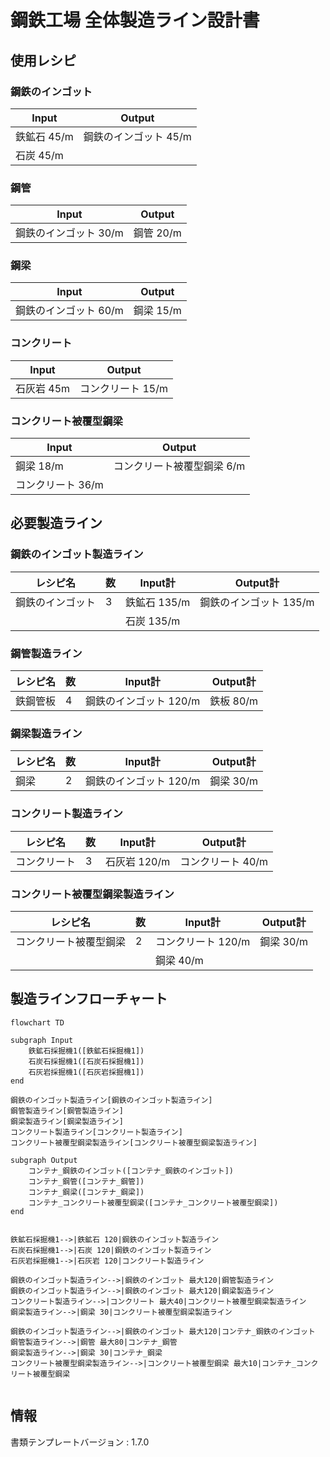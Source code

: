 # 鋼鉄工場 全体製造ライン設計書

## 使用レシピ
### 鋼鉄のインゴット
|Input|Output|
|---|---|
|鉄鉱石 45/m|鋼鉄のインゴット 45/m|
|石炭 45/m||
### 鋼管
|Input|Output|
|---|---|
|鋼鉄のインゴット 30/m|鋼管 20/m|
### 鋼梁
|Input|Output|
|---|---|
|鋼鉄のインゴット 60/m|鋼梁 15/m|
### コンクリート
|Input|Output|
|---|---|
|石灰岩 45m|コンクリート 15/m|
### コンクリート被覆型鋼梁
|Input|Output|
|---|---|
|鋼梁 18/m|コンクリート被覆型鋼梁 6/m|
|コンクリート 36/m||

## 必要製造ライン
### 鋼鉄のインゴット製造ライン
|レシピ名|数|Input計|Output計|
|---|---|---|---|
|鋼鉄のインゴット|3|鉄鉱石 135/m|鋼鉄のインゴット 135/m|
|||石炭 135/m||
### 鋼管製造ライン
|レシピ名|数|Input計|Output計|
|---|---|---|---|
|鉄鋼管板|4|鋼鉄のインゴット 120/m|鉄板 80/m|
### 鋼梁製造ライン
|レシピ名|数|Input計|Output計|
|---|---|---|---|
|鋼梁|2|鋼鉄のインゴット 120/m|鋼梁 30/m|
### コンクリート製造ライン
|レシピ名|数|Input計|Output計|
|---|---|---|---|
|コンクリート|3|石灰岩 120/m|コンクリート 40/m|
### コンクリート被覆型鋼梁製造ライン
|レシピ名|数|Input計|Output計|
|---|---|---|---|
|コンクリート被覆型鋼梁|2|コンクリート 120/m|鋼梁 30/m|
|||鋼梁 40/m||

## 製造ラインフローチャート
```mermaid
flowchart TD

subgraph Input
    鉄鉱石採掘機1([鉄鉱石採掘機1])
    石炭石採掘機1([石炭石採掘機1])
    石灰岩採掘機1([石灰岩採掘機1])
end

鋼鉄のインゴット製造ライン[鋼鉄のインゴット製造ライン]
鋼管製造ライン[鋼管製造ライン]
鋼梁製造ライン[鋼梁製造ライン]
コンクリート製造ライン[コンクリート製造ライン]
コンクリート被覆型鋼梁製造ライン[コンクリート被覆型鋼梁製造ライン]

subgraph Output
    コンテナ_鋼鉄のインゴット([コンテナ_鋼鉄のインゴット])
    コンテナ_鋼管([コンテナ_鋼管])
    コンテナ_鋼梁([コンテナ_鋼梁])
    コンテナ_コンクリート被覆型鋼梁([コンテナ_コンクリート被覆型鋼梁])
end


鉄鉱石採掘機1-->|鉄鉱石 120|鋼鉄のインゴット製造ライン
石炭石採掘機1-->|石炭 120|鋼鉄のインゴット製造ライン
石灰岩採掘機1-->|石灰岩 120|コンクリート製造ライン

鋼鉄のインゴット製造ライン-->|鋼鉄のインゴット 最大120|鋼管製造ライン
鋼鉄のインゴット製造ライン-->|鋼鉄のインゴット 最大120|鋼梁製造ライン
コンクリート製造ライン-->|コンクリート 最大40|コンクリート被覆型鋼梁製造ライン
鋼梁製造ライン-->|鋼梁 30|コンクリート被覆型鋼梁製造ライン

鋼鉄のインゴット製造ライン-->|鋼鉄のインゴット 最大120|コンテナ_鋼鉄のインゴット
鋼管製造ライン-->|鋼管 最大80|コンテナ_鋼管
鋼梁製造ライン-->|鋼梁 30|コンテナ_鋼梁
コンクリート被覆型鋼梁製造ライン-->|コンクリート被覆型鋼梁 最大10|コンテナ_コンクリート被覆型鋼梁


```

## 情報
書類テンプレートバージョン : 1.7.0
